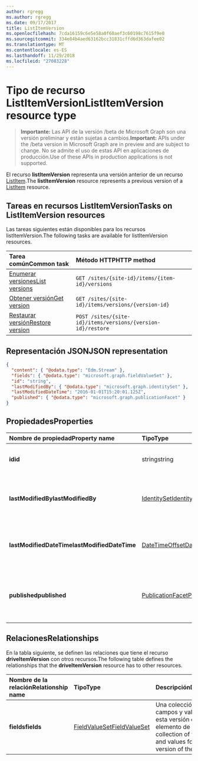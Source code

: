 ```yaml
---
author: rgregg
ms.author: rgregg
ms.date: 09/17/2017
title: ListItemVersion
ms.openlocfilehash: 7cda16159c6e5e58a0f60aef3c60198c7615f9e0
ms.sourcegitcommit: 334e84b4aed63162bcc31831cffd6d363dafee02
ms.translationtype: MT
ms.contentlocale: es-ES
ms.lasthandoff: 11/29/2018
ms.locfileid: "27083228"
---
```

# <a name="listitemversion-resource-type"></a><span data-ttu-id="2986b-102">Tipo de recurso ListItemVersion</span><span class="sxs-lookup"><span data-stu-id="2986b-102">ListItemVersion resource type</span></span>

> <span data-ttu-id="2986b-103">**Importante:** Las API de la versión /beta de Microsoft Graph son una versión preliminar y están sujetas a cambios.</span><span class="sxs-lookup"><span data-stu-id="2986b-103">**Important:** APIs under the /beta version in Microsoft Graph are in preview and are subject to change.</span></span> <span data-ttu-id="2986b-104">No se admite el uso de estas API en aplicaciones de producción.</span><span class="sxs-lookup"><span data-stu-id="2986b-104">Use of these APIs in production applications is not supported.</span></span>

<span data-ttu-id="2986b-105">El recurso **listItemVersion** representa una versión anterior de un recurso [ListItem](listitem.md).</span><span class="sxs-lookup"><span data-stu-id="2986b-105">The **listItemVersion** resource represents a previous version of a [ListItem](listitem.md) resource.</span></span>

## <a name="tasks-on-listitemversion-resources"></a><span data-ttu-id="2986b-106">Tareas en recursos ListItemVersion</span><span class="sxs-lookup"><span data-stu-id="2986b-106">Tasks on ListItemVersion resources</span></span>

<span data-ttu-id="2986b-107">Las tareas siguientes están disponibles para los recursos listItemVersion.</span><span class="sxs-lookup"><span data-stu-id="2986b-107">The following tasks are available for listItemVersion resources.</span></span>

|            <span data-ttu-id="2986b-108">Tarea común</span><span class="sxs-lookup"><span data-stu-id="2986b-108">Common task</span></span>             |         <span data-ttu-id="2986b-109">Método HTTP</span><span class="sxs-lookup"><span data-stu-id="2986b-109">HTTP method</span></span>         |
| :--------------------------------- | :-------------------------- |
| <span data-ttu-id="2986b-110">[Enumerar versiones][version-list]</span><span class="sxs-lookup"><span data-stu-id="2986b-110">[List versions][version-list]</span></span>      | `GET /sites/{site-id}/items/{item-id}/versions`  |
| <span data-ttu-id="2986b-111">[Obtener versión][version-get]</span><span class="sxs-lookup"><span data-stu-id="2986b-111">[Get version][version-get]</span></span>         | `GET /sites/{site-id}/items/versions/{version-id}`     |
| <span data-ttu-id="2986b-112">[Restaurar versión][version-restore]</span><span class="sxs-lookup"><span data-stu-id="2986b-112">[Restore version][version-restore]</span></span> | `POST /sites/{site-id}/items/versions/{version-id}/restore` |

[version-list]: ../api/listitem-list-versions.md
[version-get]: ../api/listitemversion-get.md
[version-restore]: ../api/listitemversion-restore.md


## <a name="json-representation"></a><span data-ttu-id="2986b-113">Representación JSON</span><span class="sxs-lookup"><span data-stu-id="2986b-113">JSON representation</span></span>

<!-- { "blockType": "resource", "@odata.type": "microsoft.graph.listItemVersion", "@type.aka": "oneDrive.baseItemVersion" } -->

```json
{
  "content": { "@odata.type": "Edm.Stream" },
  "fields": { "@odata.type": "microsoft.graph.fieldValueSet" },
  "id": "string",
  "lastModifiedBy": { "@odata.type": "microsoft.graph.identitySet" },
  "lastModifiedDateTime": "2016-01-01T15:20:01.125Z",
  "published": { "@odata.type": "microsoft.graph.publicationFacet" }
}
```

## <a name="properties"></a><span data-ttu-id="2986b-114">Propiedades</span><span class="sxs-lookup"><span data-stu-id="2986b-114">Properties</span></span>

|      <span data-ttu-id="2986b-115">Nombre de propiedad</span><span class="sxs-lookup"><span data-stu-id="2986b-115">Property name</span></span>       |                         <span data-ttu-id="2986b-116">Tipo</span><span class="sxs-lookup"><span data-stu-id="2986b-116">Type</span></span>                         |                               <span data-ttu-id="2986b-117">Descripción</span><span class="sxs-lookup"><span data-stu-id="2986b-117">Description</span></span>                               |
| :----------------------- | :--------------------------------------------------- | :---------------------------------------------------------------------- |
| <span data-ttu-id="2986b-118">**id**</span><span class="sxs-lookup"><span data-stu-id="2986b-118">**id**</span></span>                   | <span data-ttu-id="2986b-119">string</span><span class="sxs-lookup"><span data-stu-id="2986b-119">string</span></span>                                               | <span data-ttu-id="2986b-120">El identificador de la versión.</span><span class="sxs-lookup"><span data-stu-id="2986b-120">The ID of the version.</span></span> <span data-ttu-id="2986b-121">Solo lectura.</span><span class="sxs-lookup"><span data-stu-id="2986b-121">Read-only.</span></span>                                       |
| <span data-ttu-id="2986b-122">**lastModifiedBy**</span><span class="sxs-lookup"><span data-stu-id="2986b-122">**lastModifiedBy**</span></span>       | [<span data-ttu-id="2986b-123">IdentitySet</span><span class="sxs-lookup"><span data-stu-id="2986b-123">IdentitySet</span></span>](../resources/identityset.md)           | <span data-ttu-id="2986b-124">Identidad del usuario que modificó por última vez la versión.</span><span class="sxs-lookup"><span data-stu-id="2986b-124">Identity of the user which last modified the version.</span></span> <span data-ttu-id="2986b-125">Solo lectura.</span><span class="sxs-lookup"><span data-stu-id="2986b-125">Read-only.</span></span>        |
| <span data-ttu-id="2986b-126">**lastModifiedDateTime**</span><span class="sxs-lookup"><span data-stu-id="2986b-126">**lastModifiedDateTime**</span></span> | [<span data-ttu-id="2986b-127">DateTimeOffset</span><span class="sxs-lookup"><span data-stu-id="2986b-127">DateTimeOffset</span></span>](../resources/timestamp.md)          | <span data-ttu-id="2986b-128">Fecha y hora de la última modificación de la versión.</span><span class="sxs-lookup"><span data-stu-id="2986b-128">Date and time the version was last modified.</span></span> <span data-ttu-id="2986b-129">Solo lectura.</span><span class="sxs-lookup"><span data-stu-id="2986b-129">Read-only.</span></span>                 |
| <span data-ttu-id="2986b-130">**published**</span><span class="sxs-lookup"><span data-stu-id="2986b-130">**published**</span></span>            | [<span data-ttu-id="2986b-131">PublicationFacet</span><span class="sxs-lookup"><span data-stu-id="2986b-131">PublicationFacet</span></span>](../resources/publicationfacet.md) | <span data-ttu-id="2986b-132">Indica el estado de publicación de esta versión concreta.</span><span class="sxs-lookup"><span data-stu-id="2986b-132">Indicates the publication status of this particular version.</span></span> <span data-ttu-id="2986b-133">Solo lectura.</span><span class="sxs-lookup"><span data-stu-id="2986b-133">Read-only.</span></span> |


## <a name="relationships"></a><span data-ttu-id="2986b-134">Relaciones</span><span class="sxs-lookup"><span data-stu-id="2986b-134">Relationships</span></span>

<span data-ttu-id="2986b-135">En la tabla siguiente, se definen las relaciones que tiene el recurso **driveItemVersion** con otros recursos.</span><span class="sxs-lookup"><span data-stu-id="2986b-135">The following table defines the relationships that the **driveItemVersion** resource has to other resources.</span></span>

| <span data-ttu-id="2986b-136">Nombre de la relación</span><span class="sxs-lookup"><span data-stu-id="2986b-136">Relationship name</span></span> |                      <span data-ttu-id="2986b-137">Tipo</span><span class="sxs-lookup"><span data-stu-id="2986b-137">Type</span></span>                      |                               <span data-ttu-id="2986b-138">Descripción</span><span class="sxs-lookup"><span data-stu-id="2986b-138">Description</span></span>                                |
| :---------------- | :--------------------------------------------- | :----------------------------------------------------------------------- |
| <span data-ttu-id="2986b-139">**fields**</span><span class="sxs-lookup"><span data-stu-id="2986b-139">**fields**</span></span>        | [<span data-ttu-id="2986b-140">FieldValueSet</span><span class="sxs-lookup"><span data-stu-id="2986b-140">FieldValueSet</span></span>](../resources/fieldvalueset.md) | <span data-ttu-id="2986b-141">Una colección de los campos y valores para esta versión del elemento de lista.</span><span class="sxs-lookup"><span data-stu-id="2986b-141">A collection of the fields and values for this version of the list item.</span></span> |


<!-- {
  "type": "#page.annotation",
  "description": "The version facet provides information about the properties of a file version.",
  "keywords": "version,versions,version-history,history",
  "section": "documentation",
  "tocPath": "Facets/Version"
} -->